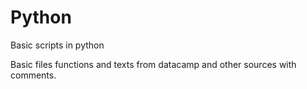 # Python
Basic scripts in python

Basic files functions and texts from datacamp and other sources with comments.
